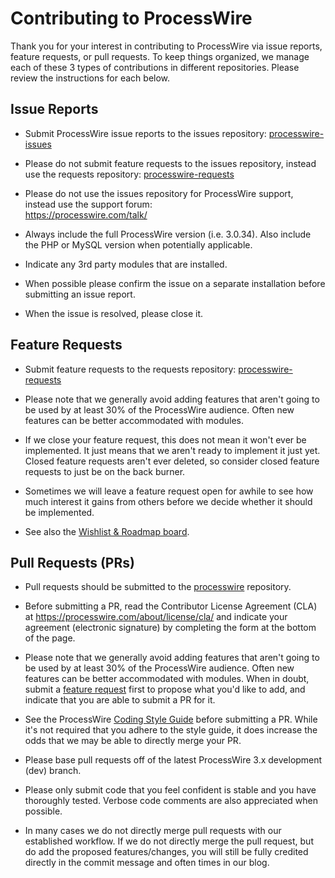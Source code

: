 # Contributing to ProcessWire

Thank you for your interest in contributing to ProcessWire via issue reports, feature 
requests, or pull requests. To keep things organized, we manage each of these 3 types
of contributions in different repositories. Please review the instructions for each below. 


## Issue Reports

- Submit ProcessWire issue reports to the issues repository:
  [processwire-issues](https://github.com/processwire/processwire-issues/issues)
  
- Please do not submit feature requests to the issues repository, instead use the requests repository:
  [processwire-requests](https://github.com/processwire/processwire-requests/issues)
  
- Please do not use the issues repository for ProcessWire support, instead use the support forum:  
  <https://processwire.com/talk/>
  
- Always include the full ProcessWire version (i.e. 3.0.34). Also include the PHP or MySQL version 
  when potentially applicable. 

- Indicate any 3rd party modules that are installed. 

- When possible please confirm the issue on a separate installation before submitting 
  an issue report.
  
- When the issue is resolved, please close it.   


## Feature Requests

- Submit feature requests to the requests repository:
  [processwire-requests](https://github.com/processwire/processwire-requests/issues)
  
- Please note that we generally avoid adding features that aren't going to be used by at least
  30% of the ProcessWire audience. Often new features can be better accommodated with modules. 
  
- If we close your feature request, this does not mean it won't ever be implemented. It just means
  that we aren't ready to implement it just yet. Closed feature requests aren't ever deleted, so 
  consider closed feature requests to just be on the back burner. 
  
- Sometimes we will leave a feature request open for awhile to see how much interest it gains from
  others before we decide whether it should be implemented. 
  
- See also the [Wishlist & Roadmap board](https://processwire.com/talk/forum/5-wishlist-roadmap/).  
  

## Pull Requests (PRs)

- Pull requests should be submitted to the [processwire](https://github.com/processwire/processwire/pulls)
  repository.

- Before submitting a PR, read the Contributor License Agreement (CLA) at
  <https://processwire.com/about/license/cla/> and indicate your agreement (electronic signature) 
  by completing the form at the bottom of the page. 

- Please note that we generally avoid adding features that aren't going to be used by at least
  30% of the ProcessWire audience. Often new features can be better accommodated with modules.
  When in doubt, submit a [feature request](https://github.com/processwire/processwire-requests/issues)
  first to propose what you'd like to add, and indicate that you are able to submit a PR for it. 

- See the ProcessWire [Coding Style Guide](http://processwire.com/api/coding-style-guide/)
  before submitting a PR. While it's not required that you adhere to the style guide, it does increase
  the odds that we may be able to directly merge your PR. 
  
- Please base pull requests off of the latest ProcessWire 3.x development (dev) branch.   

- Please only submit code that you feel confident is stable and you have thoroughly tested. 
  Verbose code comments are also appreciated when possible. 
  
- In many cases we do not directly merge pull requests with our established workflow. If we do
  not directly merge the pull request, but do add the proposed features/changes, you will still be 
  fully credited directly in the commit message and often times in our blog. 
  


